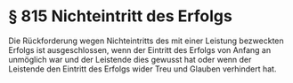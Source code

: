 # § 815 Nichteintritt des Erfolgs
Die Rückforderung wegen Nichteintritts des mit einer Leistung bezweckten Erfolgs ist ausgeschlossen, wenn der Eintritt des Erfolgs von Anfang an unmöglich war und der Leistende dies gewusst hat oder wenn der Leistende den Eintritt des Erfolgs wider Treu und Glauben verhindert hat.